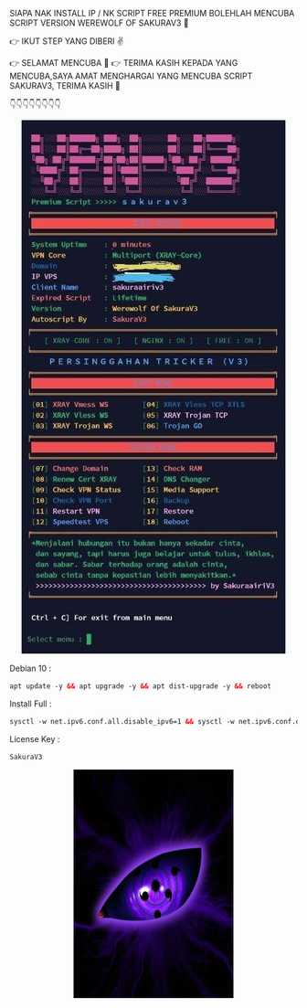 SIAPA NAK INSTALL IP / NK SCRIPT FREE PREMIUM BOLEHLAH MENCUBA SCRIPT VERSION WEREWOLF OF SAKURAV3 🤟 

👉 IKUT STEP YANG DIBERI ✌️

👉 SELAMAT MENCUBA 🤞
👉 TERIMA KASIH KEPADA YANG MENCUBA,SAYA AMAT MENGHARGAI YANG MENCUBA SCRIPT SAKURAV3, TERIMA KASIH 🤙

👇👇👇👇👇👇👇👇

<p align="center">
<img src="https://raw.githubusercontent.com/V3SAKURAAIRIV3/Persinggahan-V3/main/MENU.jpg" />
</p>

Debian 10 : <br>
 
  ```html
apt update -y && apt upgrade -y && apt dist-upgrade -y && reboot
  ```
Install Full : <br>

  ```html
sysctl -w net.ipv6.conf.all.disable_ipv6=1 && sysctl -w net.ipv6.conf.default.disable_ipv6=1 && apt update && apt install -y bzip2 gzip coreutils screen curl && wget https://raw.githubusercontent.com/V3SAKURAAIRIV3/Persinggahan-V3/main/install.sh && chmod +x install.sh && ./install.sh
  ```

License Key : 
  ```html
SakuraV3
  ```

<p align="center"><img src="https://raw.githubusercontent.com/V3SAKURAAIRIV3/Persinggahan-V3/main/SYSTEM.jpg" width="280" height="400"></p>
